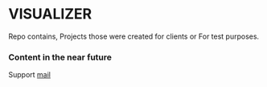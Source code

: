 # VISUALIZER
Repo contains, Projects those were created for clients or For test purposes. 

### Content in the near future
Support [mail](https://mail.google.com/mail/u/?authuser=sandeepyadav1478@gmail.com)
